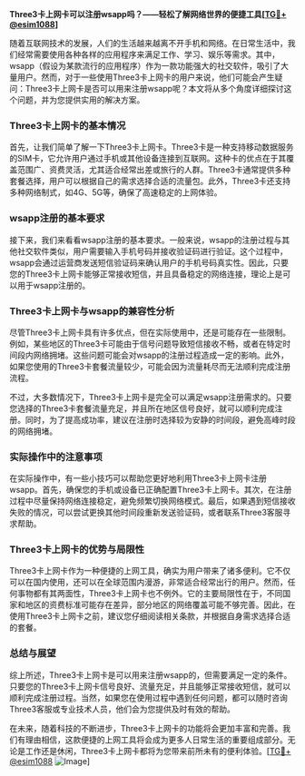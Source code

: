 **Three3卡上网卡可以注册wsapp吗？——轻松了解网络世界的便捷工具[[TG💪+ @esim1088](https://t.me/s/esim1088)]**

随着互联网技术的发展，人们的生活越来越离不开手机和网络。在日常生活中，我们经常需要使用各种各样的应用程序来满足工作、学习、娱乐等需求。其中，wsapp（假设为某款流行的应用程序）作为一款功能强大的社交软件，吸引了大量用户。然而，对于一些使用Three3卡上网卡的用户来说，他们可能会产生疑问：Three3卡上网卡是否可以用来注册wsapp呢？本文将从多个角度详细探讨这个问题，并为您提供实用的解决方案。

### Three3卡上网卡的基本情况

首先，让我们简单了解一下Three3卡上网卡。Three3卡是一种支持移动数据服务的SIM卡，它允许用户通过手机或其他设备连接到互联网。这种卡的优点在于其覆盖范围广、资费灵活，尤其适合经常出差或旅行的人群。Three3卡通常提供多种套餐选择，用户可以根据自己的需求选择合适的流量包。此外，Three3卡还支持多种网络制式，如4G、5G等，确保了高速稳定的上网体验。

### wsapp注册的基本要求

接下来，我们来看看wsapp注册的基本要求。一般来说，wsapp的注册过程与其他社交软件类似，用户需要输入手机号码并接收验证码进行验证。这个过程中，wsapp会通过运营商发送短信验证码来确认用户的手机号码真实性。因此，只要您的Three3卡上网卡能够正常接收短信，并且具备稳定的网络连接，理论上是可以用于wsapp注册的。

### Three3卡上网卡与wsapp的兼容性分析

尽管Three3卡上网卡具有许多优点，但在实际使用中，还是可能存在一些限制。例如，某些地区的Three3卡可能由于信号问题导致短信接收不畅，或者在特定时间段内网络拥堵。这些问题可能会对wsapp的注册过程造成一定的影响。此外，如果您使用的Three3卡套餐流量较少，可能会因为流量耗尽而无法顺利完成注册流程。

不过，大多数情况下，Three3卡上网卡是完全可以满足wsapp注册需求的。只要您选择的Three3卡套餐流量充足，并且所在地区信号良好，就可以顺利完成注册。同时，为了提高成功率，建议在注册时选择较为安静的时间段，避免高峰时段的网络拥堵。

### 实际操作中的注意事项

在实际操作中，有一些小技巧可以帮助您更好地利用Three3卡上网卡注册wsapp。首先，确保您的手机或设备已正确配置Three3卡上网卡。其次，在注册过程中尽量保持网络连接稳定，避免频繁切换网络模式。最后，如果遇到短信接收失败的情况，可以尝试更换其他时间段重新发送验证码，或者联系Three3客服寻求帮助。

### Three3卡上网卡的优势与局限性

Three3卡上网卡作为一种便捷的上网工具，确实为用户带来了诸多便利。它不仅可以在国内使用，还可以在全球范围内漫游，非常适合经常出行的用户。然而，任何事物都有其两面性，Three3卡上网卡也不例外。它的主要局限性在于，不同国家和地区的资费标准可能存在差异，部分地区的网络覆盖可能不够完善。因此，在使用Three3卡上网卡之前，建议您仔细阅读相关条款，并根据自身需求选择合适的套餐。

### 总结与展望

综上所述，Three3卡上网卡是可以用来注册wsapp的，但需要满足一定的条件。只要您的Three3卡上网卡信号良好、流量充足，并且能够正常接收短信，就可以顺利完成注册过程。当然，如果您在使用过程中遇到任何问题，都可以随时咨询Three3客服或专业技术人员，他们会为您提供及时有效的帮助。

在未来，随着科技的不断进步，Three3卡上网卡的功能将会更加丰富和完善。我们有理由相信，这款便捷的上网工具将会成为更多人日常生活的重要组成部分。无论是工作还是休闲，Three3卡上网卡都将为您带来前所未有的便利体验。[[TG💪+ @esim1088](https://t.me/s/esim1088) ![Image](https://i.postimg.cc/4NQfJmqS/Snipaste-2025-05-13-00-14-12.png)]